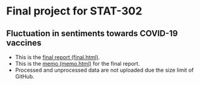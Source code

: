 # Final project for STAT-302

## Fluctuation in sentiments towards COVID-19 vaccines

- This is the [final report (final.html)](final.html). 
- This is the [memo (memo.html)](memo.html) for the final report.
- Processed and unprocessed data are not uploaded due the size limit of GitHub.
